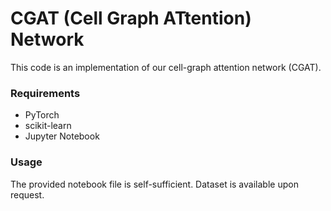 # CGAT (Cell Graph ATtention) Network

This code is an implementation of our cell-graph attention network (CGAT). 

### Requirements
* PyTorch
* scikit-learn
* Jupyter Notebook

### Usage
The provided notebook file is self-sufficient. Dataset is available upon request.
